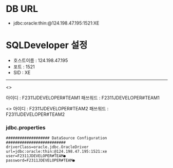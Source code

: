 # DB URL   
  - jdbc:oracle:thin:@124.198.47.195:1521:XE

# SQLDeveloper 설정
 - 호스트이름   : 124.198.47.195
 - 포트        : 1521
 - SID         : XE
<hr>

<<team1>>

아이디	: F2311JDEVELOPER#TEAM1
패쓰워드 : F2311JDEVELOPER#TEAM1

<<team2>>
아이디	: F2311JDEVELOPER#TEAM2
패쓰워드 : F2311JDEVELOPER#TEAM2


### jdbc.properties

```
################### DataSource Configuration ##########################
driverClass=oracle.jdbc.OracleDriver
url=jdbc:oracle:thin:@124.198.47.195:1521:xe
user=F2311JDEVELOPER#TEAM●
password=F2311JDEVELOPER#TEAM●
```

